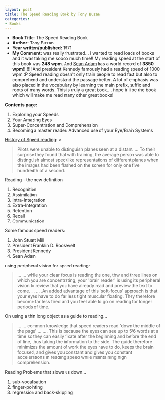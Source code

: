 ```yaml
---
layout: post
title: The Speed Reading Book by Tony Buzan
categories:
- Books
---
```


- **Book Title:** The Speed Reading Book
- **Author:** Tony Buzan
- **Year written/published:** 1971
- **My Comment:** was really frustrated... i wanted to read loads of books and it was taking me soooo much time!! My reading speed at the start of this book was **248 wpm**. And [Sean Adam](http://www.msoworld.com/brain/mental/brainchat_adam_pre.html) has a world record of **3850 wpm**!!!!!!! And president Kennedy famously had a reading speed of 1000 wpm :P Speed reading doesn't only train people to read fast but also to comprehend and understand the passage better. A lot of emphasis was also placed in the vocabulary by learning the main prefix, suffix and roots of many words. This is truly a great book.... hope it'll be the book which will make me read many other great books!

**Contents page:**

1. Exploring your Speeds
2. Your Amazing Eyes
3. Super-Concentration and Comprehension
4. Becoming a master reader: Advanced use of your Eye/Brain Systems

[History of Speed reading](http://en.wikipedia.org/wiki/Speed_reading): >

> Pilots were unable to distinguish planes seen at a distant. ... To their surprise they found that with training, the average person was able to distinguish almost specklike representations of different planes when the images had been flashed on the screen for only one five hundredth of a second.

Reading - the new definition

1. Recognition
2. Assimilation
3. Intra-Integration
4. Extra-Integration
5. Retention
6. Recall
7. Communication

Some famous speed readers:

1. John Stuart Mill
2. President Franklin D. Roosevelt
3. President Kennedy
4. Sean Adam

using peripheral vision for speed reading:

> ... ... while your clear focus is reading the one, thw and three lines on which you are concentrating, your 'brain reader' is using its peripheral vision to review that you have already read and preview the text to come. ... ... .An added advantage of this 'soft-focus' approach is that your eyes have to do far less tight muscular fixating. They therefore become far less tired and you feel able to go on reading for longer periods of time.

On using a thin long object as a guide to reading...

> ... ... common knowledge that speed readers read 'down the middle of the page' ... .... This is because the eyes can see up to 5/6 words at a time so they can easily fixate after the beginning and before the end of line, thus taking the information to the side. The guide therefore minimizes the amount of work the eyes have to do, keeps the brain focused, and gives you constant and gives you constant accelerations in reading speed while maintaining high comprehension.

Reading Problems that slows us down...

1. sub-vocalisation
2. finger-pointing
3. regression and back-skipping
